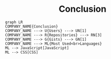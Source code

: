 <h1 align="center">Conclusion</h1>

```mermaid
graph LR
COMPANY_NAME{Conclusion}
COMPANY_NAME ---> U{Users} ---> UN[1]
COMPANY_NAME ---> R{Repositories} ---> RN[3]
COMPANY_NAME ---> G{Gists} ---> GN[1]
COMPANY_NAME ---> ML{Most Used<br>Languages}
ML --> JavaScript[JavaScript]
ML --> CSS[CSS]
```
